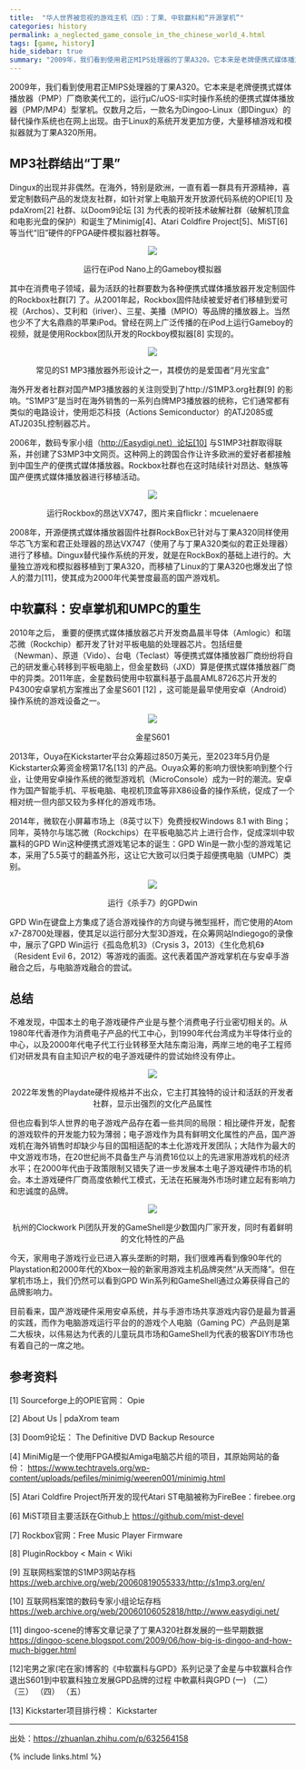 ```yaml
---
title:  "华人世界被忽视的游戏主机（四）：丁果、中软赢科和“开源掌机”"
categories: history
permalink: a_neglected_game_console_in_the_chinese_world_4.html
tags: [game, history]
hide_sidebar: true
summary: "2009年，我们看到使用君正MIPS处理器的丁果A320。它本来是老牌便携式媒体播放器（PMP）厂商歌美代工的，运行µC/uOS-II实时操作系统的便携式媒体播放器（PMP/MP4）型掌机。仅数月之后，一款名为Dingoo-Linux（即Dingux）的替代操作系统也在网上出现。由于Linux的系统开发更加方便，大量移植游戏和模拟器就为丁果A320所用。"
---
```


2009年，我们看到使用君正MIPS处理器的丁果A320。它本来是老牌便携式媒体播放器（PMP）厂商歌美代工的，运行µC/uOS-II实时操作系统的便携式媒体播放器（PMP/MP4）型掌机。仅数月之后，一款名为Dingoo-Linux（即Dingux）的替代操作系统也在网上出现。由于Linux的系统开发更加方便，大量移植游戏和模拟器就为丁果A320所用。

## MP3社群结出“丁果”

Dingux的出现并非偶然。在海外，特别是欧洲，一直有着一群具有开源精神，喜爱定制数码产品的发烧友社群，如针对掌上电脑开发开放源代码系统的OPIE[1] 及pdaXrom[2] 社群、以Doom9论坛 [3] 为代表的视听技术破解社群（破解机顶盒和电影光盘的保护）和诞生了Minimig[4]、Atari Coldfire Project[5]、MiST[6] 等当代“旧”硬件的FPGA硬件模拟器社群等。

<div align="center">
    <a href="../images/dnbwg/a_neglected_game_console_in_the_chinese_world_4_01.jpg">
        <img src="../images/dnbwg/a_neglected_game_console_in_the_chinese_world_4_01.jpg"/>
    </a>
    <p>运行在iPod Nano上的Gameboy模拟器</p>
</div>

其中在消费电子领域，最为活跃的社群要数为各种便携式媒体播放器开发定制固件的Rockbox社群[7] 了。从2001年起，Rockbox固件陆续被爱好者们移植到爱可视（Archos）、艾利和（iriver）、三星、美播（MPIO）等品牌的播放器上。当然也少不了大名鼎鼎的苹果iPod。曾经在网上广泛传播的在iPod上运行Gameboy的视频，就是使用Rockbox团队开发的Rockboy模拟器[8] 实现的。

<div align="center">
    <a href="../images/dnbwg/a_neglected_game_console_in_the_chinese_world_4_02.jpg">
        <img src="../images/dnbwg/a_neglected_game_console_in_the_chinese_world_4_02.jpg"/>
    </a>
    <p>常见的S1 MP3播放器外形设计之一，其模仿的是爱国者“月光宝盒”</p>
</div>

海外开发者社群对国产MP3播放器的关注则受到了http://S1MP3.org社群[9] 的影响。“S1MP3”是当时在海外销售的一系列白牌MP3播放器的统称，它们通常都有类似的电路设计，使用炬芯科技（Actions Semiconductor）的ATJ2085或ATJ2035L控制器芯片。

2006年，数码专家小组（http://Easydigi.net）论坛[10] 与S1MP3社群取得联系，并创建了S3MP3中文网页。这种网上的跨国合作让许多欧洲的爱好者都接触到中国生产的便携式媒体播放器。Rockbox社群也在这时陆续针对昂达、魅族等国产便携式媒体播放器进行移植活动。

<div align="center">
    <a href="../images/dnbwg/a_neglected_game_console_in_the_chinese_world_4_03.jpg">
        <img src="../images/dnbwg/a_neglected_game_console_in_the_chinese_world_4_03.jpg"/>
    </a>
    <p>运行Rockbox的昂达VX747，图片来自flickr：mcuelenaere</p>
</div>

2008年，开源便携式媒体播放器固件社群RockBox已针对与丁果A320同样使用华芯飞方案和君正处理器的昂达VX747（使用了与丁果A320类似的君正处理器）进行了移植。Dingux替代操作系统的开发，就是在RockBox的基础上进行的。大量独立游戏和模拟器移植到丁果A320，而移植了Linux的丁果A320也爆发出了惊人的潜力[11]，使其成为2000年代美誉度最高的国产游戏机。

## 中软赢科：安卓掌机和UMPC的重生

2010年之后， 重要的便携式媒体播放器芯片开发商晶晨半导体（Amlogic）和瑞芯微（Rockchip）都开发了针对平板电脑的处理器芯片。包括纽曼（Newman）、原道（Vido）、台电（Teclast）等便携式媒体播放器厂商纷纷将自己的研发重心转移到平板电脑上，但金星数码（JXD）算是便携式媒体播放器厂商中的异类。2011年底，金星数码使用中软赢科基于晶晨AML8726芯片开发的P4300安卓掌机方案推出了金星S601 [12] ，这可能是最早使用安卓（Android）操作系统的游戏设备之一。

<div align="center">
    <a href="../images/dnbwg/a_neglected_game_console_in_the_chinese_world_4_04.jpg">
        <img src="../images/dnbwg/a_neglected_game_console_in_the_chinese_world_4_04.jpg"/>
    </a>
    <p>金星S601</p>
</div>

2013年，Ouya在Kickstarter平台众筹超过850万美元，至2023年5月仍是Kickstarter众筹资金榜第17名[13] 的产品。Ouya众筹的影响力很快影响到整个行业，让使用安卓操作系统的微型游戏机（MicroConsole）成为一时的潮流。安卓作为国产智能手机、平板电脑、电视机顶盒等非X86设备的操作系统，促成了一个相对统一但内部又较为多样化的游戏市场。

2014年，微软在小屏幕市场上（8英寸以下）免费授权Windows 8.1 with Bing；同年，英特尔与瑞芯微（Rockchips）在平板电脑芯片上进行合作，促成深圳中软赢科的GPD Win这种便携式游戏笔记本的诞生：GPD Win是一款小型的游戏笔记本，采用了5.5英寸的翻盖外形，这让它大致可以归类于超便携电脑（UMPC）类别。

<div align="center">
    <a href="../images/dnbwg/a_neglected_game_console_in_the_chinese_world_4_05.jpg">
        <img src="../images/dnbwg/a_neglected_game_console_in_the_chinese_world_4_05.jpg"/>
    </a>
    <p>运行《杀手7》的GPDwin</p>
</div>

GPD Win在键盘上方集成了适合游戏操作的方向键与微型摇杆，而它使用的Atom x7-Z8700处理器，使其足以运行部分大型3D游戏，在众筹网站Indiegogo的录像中，展示了GPD Win运行《孤岛危机3》（Crysis 3，2013）《生化危机6》（Resident Evil 6，2012）等游戏的画面。这代表着国产游戏掌机在与安卓手游融合之后，与电脑游戏融合的尝试。

## 总结

不难发现，中国本土的电子游戏硬件产业是与整个消费电子行业密切相关的。从1980年代香港作为消费电子产品的代工中心，到1990年代台湾成为半导体行业的中心，以及2000年代电子代工行业转移至大陆东南沿海，两岸三地的电子工程师们对研发具有自主知识产权的电子游戏硬件的尝试始终没有停止。

<div align="center">
    <a href="../images/dnbwg/a_neglected_game_console_in_the_chinese_world_4_06.jpg">
        <img src="../images/dnbwg/a_neglected_game_console_in_the_chinese_world_4_06.jpg"/>
    </a>
    <p>2022年发售的Playdate硬件规格并不出众，它主打其独特的设计和活跃的开发者社群，显示出强烈的文化产品属性</p>
</div>

但也应看到华人世界的电子游戏产品存在着一些共同的局限：相比硬件开发，配套的游戏软件的开发能力较为薄弱；电子游戏作为具有鲜明文化属性的产品，国产游戏机在海外销售时却缺少与目的国相适配的本土化游戏开发团队；大陆作为最大的中文游戏市场，在20世纪尚不具备生产与消费16位以上的先进家用游戏机的经济水平；在2000年代由于政策限制又错失了进一步发展本土电子游戏硬件市场的机会。本土游戏硬件厂商高度依赖代工模式，无法在拓展海外市场时建立起有影响力和忠诚度的品牌。

<div align="center">
    <a href="../images/dnbwg/a_neglected_game_console_in_the_chinese_world_4_07.jpg">
        <img src="../images/dnbwg/a_neglected_game_console_in_the_chinese_world_4_07.jpg"/>
    </a>
    <p>杭州的Clockwork Pi团队开发的GameShell是少数国内厂家开发，同时有着鲜明的文化特性的产品</p>
</div>

今天，家用电子游戏行业已进入寡头垄断的时期，我们很难再看到像90年代的Playstation和2000年代的Xbox一般的新家用游戏主机品牌突然“从天而降”。但在掌机市场上，我们仍然可以看到GPD Win系列和GameShell通过众筹获得自己的品牌影响力。

目前看来，国产游戏硬件采用安卓系统，并与手游市场共享游戏内容仍是最为普遍的实践，而作为电脑游戏运行平台的的游戏个人电脑（Gaming PC）产品则是第二大板块，以伟易达为代表的儿童玩具市场和GameShell为代表的极客DIY市场也有着自己的一席之地。


## 参考资料

[1] Sourceforge上的OPIE官网： Opie

[2] About Us | pdaXrom team

[3] Doom9论坛： The Definitive DVD Backup Resource

[4] MiniMig是一个使用FPGA模拟Amiga电脑芯片组的项目，其原始网站的备份： https://www.techtravels.org/wp-content/uploads/pefiles/minimig/weeren001/minimig.html

[5] Atari Coldfire Project所开发的现代Atari ST电脑被称为FireBee：firebee.org

[6] MiST项目主要活跃在Github上 https://github.com/mist-devel

[7] Rockbox官网：Free Music Player Firmware

[8] PluginRockboy < Main < Wiki

[9] 互联网档案馆的S1MP3网站存档 https://web.archive.org/web/20060819055333/http://s1mp3.org/en/

[10] 互联网档案馆的数码专家小组论坛存档 https://web.archive.org/web/20060106052818/http://www.easydigi.net/

[11] dingoo-scene的博客文章记录了丁果A320社群发展的一些早期数据 https://dingoo-scene.blogspot.com/2009/06/how-big-is-dingoo-and-how-much-bigger.html

[12]宅男之家(宅在家)博客的《中软赢科与GPD》系列记录了金星与中软赢科合作退出S601到中软赢科独立发展GPD品牌的过程 中軟贏科與GPD (一) （二） （三） （四） （五）

[13] Kickstarter项目排行榜： Kickstarter

---------

出处：https://zhuanlan.zhihu.com/p/632564158

{% include links.html %}
